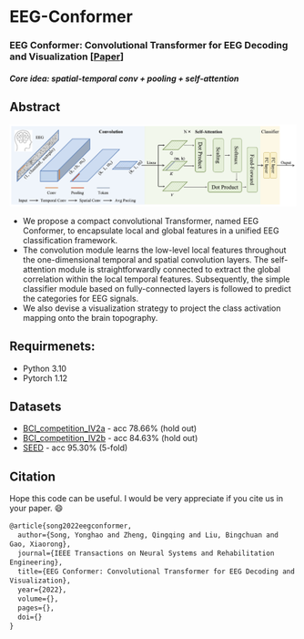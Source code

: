 # EEG-Conformer

### EEG Conformer: Convolutional Transformer for EEG Decoding and Visualization [[Paper](https://ieeexplore.ieee.org)]
##### Core idea: spatial-temporal conv + pooling + self-attention

## Abstract
![Network Architecture](/visualization/Fig1.png)

- We propose a compact convolutional Transformer, named EEG Conformer, to encapsulate local and global features in a unified EEG classification framework.  
- The convolution module learns the low-level local features throughout the one-dimensional temporal and spatial convolution layers. The self-attention module is straightforwardly connected to extract the global correlation within the local temporal features. Subsequently, the simple classifier module based on fully-connected layers is followed to predict the categories for EEG signals. 
- We also devise a visualization strategy to project the class activation mapping onto the brain topography.


## Requirmenets:
- Python 3.10
- Pytorch 1.12


## Datasets
- [BCI_competition_IV2a](https://www.bbci.de/competition/iv/) - acc 78.66% (hold out)
- [BCI_competition_IV2b](https://www.bbci.de/competition/iv/) - acc 84.63% (hold out)
- [SEED](https://bcmi.sjtu.edu.cn/home/seed/seed.html) - acc 95.30% (5-fold)


## Citation
Hope this code can be useful. I would be very appreciate if you cite us in your paper. 😄
```
@article{song2022eegconformer,
  author={Song, Yonghao and Zheng, Qingqing and Liu, Bingchuan and Gao, Xiaorong},
  journal={IEEE Transactions on Neural Systems and Rehabilitation Engineering}, 
  title={EEG Conformer: Convolutional Transformer for EEG Decoding and Visualization}, 
  year={2022},
  volume={},
  pages={},
  doi={}
}
``` 
